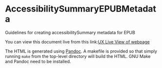 # AccessibilitySummaryEPUBMetadata
Guidelines for creating accessibilitySummary metadata for EPUB

You can view this document live from this link:[UX Live View of webpage](https://benetech.github.io/AccessibilitySummaryEPUBMetadata/AccessibilitySummaryAuthoringGuidelines.html)

The HTML is generated using [Pandoc](https://www.pandoc.org/). A makefile is provided so that simply running `make` from the top-level directory will build the HTML. GNU Make and Pandoc need to be installed.
